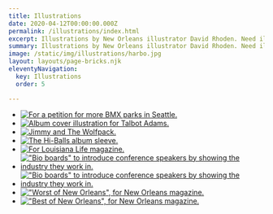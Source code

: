 ```yaml
---
title: Illustrations
date: 2020-04-12T00:00:00.000Z
permalink: /illustrations/index.html
excerpt: Illustrations by New Orleans illustrator David Rhoden. Need illustration in New Orleans? Contact me.
summary: Illustrations by New Orleans illustrator David Rhoden. Need illustration in New Orleans? Contact me.
image: /static/img/illustrations/harbo.jpg
layout: layouts/page-bricks.njk
eleventyNavigation:
  key: Illustrations 
  order: 5

---
```


- [![For a petition for more BMX parks in Seattle.](/static/img/illustrations/harbo.jpg?nf_resize=smartcrop&w=260&h=260)](/static/img/illustrations/harbo.jpg)
- [![Album cover illustration for Talbot Adams.](/static/img/designs/TalbotAdamsAlbum.jpg?nf_resize=smartcrop&w=260&h=260)](/static/img/designs/TalbotAdamsAlbum.jpg)
- [![Jimmy and The Wolfpack.](/static/img/illustrations/jandtwpilloonly.jpg)](/static/img/illustrations/jandtwpilloonly.jpg)
- [![The Hi-Balls album sleeve.](/static/img/illustrations/coverLoveMusic.jpg?nf_resize=smartcrop&w=260&h=260)](/static/img/illustrations/coverLoveMusic.jpg)
- [![For _Louisiana Life_ magazine.](/static/img/illustrations/cars.jpg?nf_resize=smartcrop&w=260&h=260)](/static/img/illustrations/cars.jpg)
- [!["Bio boards" to introduce conference speakers by showing the industry they work in.](/static/img/illustrations/narayandas.jpg?nf_resize=smartcrop&w=260&h=260)](/static/img/illustrations/narayandas.jpg)
- [!["Bio boards" to introduce conference speakers by showing the industry they work in.](/static/img/illustrations/wwf.jpg?nf_resize=smartcrop&w=260&h=260)](/static/img/illustrations/wwf.jpg)
- [!["Worst of New Orleans", for _New Orleans_ magazine.](/static/img/illustrations/baggyfinal.jpg?nf_resize=smartcrop&w=260&h=260)](/static/img/illustrations/baggyfinal.jpg)
- [!["Best of New Orleans", for _New Orleans_ magazine.](/static/img/illustrations/stloufinal.jpg?nf_resize=smartcrop&w=260&h=260)](/static/img/illustrations/stloufinal.jpg?nf_resize=smartcrop&w=260&h=260)

